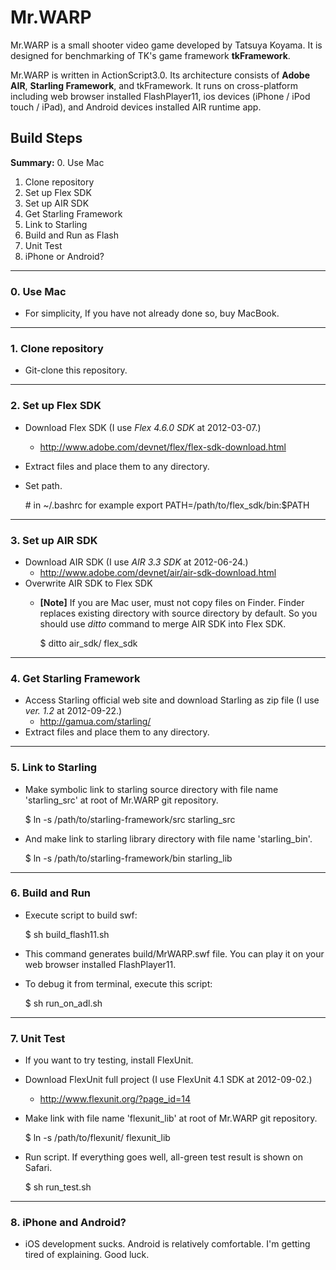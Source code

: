 # Mr.WARP

Mr.WARP is a small shooter video game developed by Tatsuya Koyama.
It is designed for benchmarking of TK's game framework **tkFramework**.

Mr.WARP is written in ActionScript3.0. Its architecture consists of **Adobe AIR**,
**Starling Framework**, and tkFramework. It runs on cross-platform including
web browser installed FlashPlayer11, ios devices (iPhone / iPod touch / iPad),
and Android devices installed AIR runtime app.

## Build Steps

**Summary:**
  0. Use Mac
  1. Clone repository
  2. Set up Flex SDK
  3. Set up AIR SDK
  4. Get Starling Framework
  5. Link to Starling
  6. Build and Run as Flash
  7. Unit Test
  8. iPhone or Android?


----
### 0. Use Mac

* For simplicity, If you have not already done so, buy MacBook.


----
### 1. Clone repository

* Git-clone this repository.


----
### 2. Set up Flex SDK

* Download Flex SDK (I use *Flex 4.6.0 SDK* at 2012-03-07.)
  * http://www.adobe.com/devnet/flex/flex-sdk-download.html
* Extract files and place them to any directory.
* Set path.

    \# in ~/.bashrc for example
    export PATH=/path/to/flex_sdk/bin:$PATH


----
### 3. Set up AIR SDK

* Download AIR SDK (I use *AIR 3.3 SDK* at 2012-06-24.)
  * http://www.adobe.com/devnet/air/air-sdk-download.html
* Overwrite AIR SDK to Flex SDK
  * **[Note]** If you are Mac user, must not copy files on Finder.
    Finder replaces existing directory with source directory by default.
    So you should use *ditto* command to merge AIR SDK into Flex SDK.

    $ ditto air_sdk/ flex_sdk


----
### 4. Get Starling Framework

* Access Starling official web site and download Starling as zip file
  (I use *ver. 1.2* at 2012-09-22.)
  * http://gamua.com/starling/
* Extract files and place them to any directory.


----
### 5. Link to Starling

* Make symbolic link to starling source directory with file name 'starling_src'
  at root of Mr.WARP git repository.

    $ ln -s /path/to/starling-framework/src starling_src

* And make link to starling library directory with file name 'starling_bin'.

    $ ln -s /path/to/starling-framework/bin starling_lib


----
### 6. Build and Run

* Execute script to build swf:

    $ sh build_flash11.sh

* This command generates build/MrWARP.swf file.
  You can play it on your web browser installed FlashPlayer11.

* To debug it from terminal, execute this script:

    $ sh run_on_adl.sh


----
### 7. Unit Test

* If you want to try testing, install FlexUnit.

* Download FlexUnit full project (I use FlexUnit 4.1 SDK at 2012-09-02.)
  * http://www.flexunit.org/?page_id=14

* Make link with file name 'flexunit_lib' at root of Mr.WARP git repository.

    $ ln -s /path/to/flexunit/ flexunit_lib

* Run script. If everything goes well, all-green test result is shown on Safari.

    $ sh run_test.sh


----
### 8. iPhone and Android?

* iOS development sucks. Android is relatively comfortable.
  I'm getting tired of explaining. Good luck.





